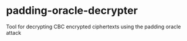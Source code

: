 # padding-oracle-decrypter
Tool for decrypting CBC encrypted ciphertexts using the padding oracle attack
